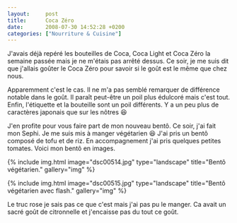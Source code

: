 ```yaml
---
layout:     post
title:      Coca Zéro
date:       2008-07-30 14:52:28 +0200
categories: ["Nourriture & Cuisine"]
---
```


J'avais déjà repéré les bouteilles de Coca, Coca Light et Coca Zéro la semaine passée mais je ne m'étais pas arrêté
dessus. Ce soir, je me suis dit que j'allais goûter le Coca Zéro pour savoir si le goût est le même que chez nous.

<!--more-->

Apparemment c'est le cas. Il ne m'a pas semblé remarquer de différence notable dans le goût. Il paraît peut-être un
poil plus édulcoré mais c'est tout. Enfin, l'étiquette et la bouteille sont un poil différents. Y a un peu plus de
caractères japonais que sur les nôtres :laughing:

J'en profite pour vous faire part de mon nouveau bentô. Ce soir, j'ai fait mon Sephi. Je me suis mis à manger
végétarien :laughing: J'ai pris un bentô composé de tofu et de riz. En accompagnement j'ai pris quelques petites tomates.
Voici mon bentô en images.

<!-- /assets/images/posts/2008-07-30-coca-zero/dsc00514.jpg -->
{% include img.html
    image="dsc00514.jpg"
    type="landscape"
    title="Bentô végétarien."
    gallery="img"
%}

<!-- /assets/images/posts/2008-07-30-coca-zero/dsc00515.jpg -->
{% include img.html
    image="dsc00515.jpg"
    type="landscape"
    title="Bentô végétarien avec flash."
    gallery="img"
%}

Le truc rose je sais pas ce que c'est mais j'ai pas pu le manger. Ca avait un sacré goût de citronnelle et
j'encaisse pas du tout ce goût.